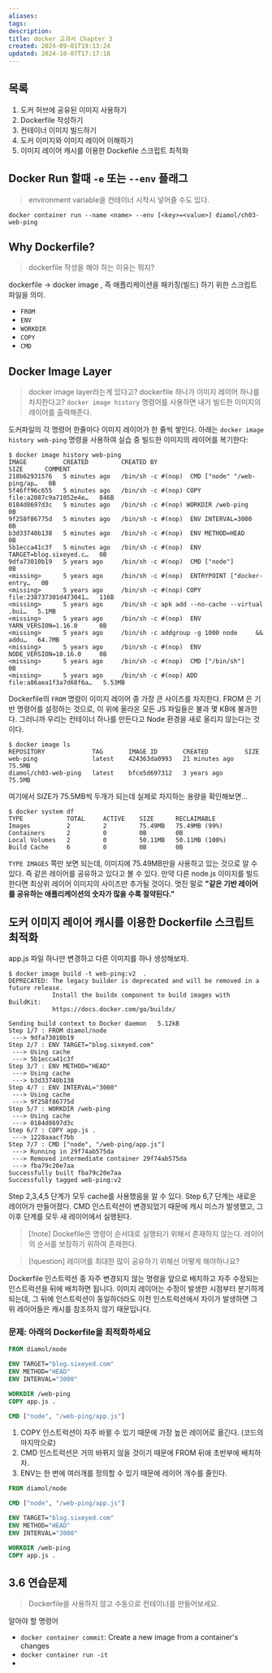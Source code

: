 ```yaml
---
aliases: 
tags: 
description:
title: docker 교과서 Chapter 3
created: 2024-09-01T19:13:24
updated: 2024-10-07T17:17:18
---
```


## 목록

1. 도커 허브에 공유된 이미지 사용하기
2. Dockerfile 작성하기
3. 컨테이너 이미지 빌드하기
4. 도커 이미지와 이미지 레이어 이해하기
5. 이미지 레이어 캐시를 이용한 Dockefile 스크립트 최적화

## Docker Run 할때 `-e` 또는 `--env` 플래그

> environment variable을 컨테이너 시작시 넣어줄 수도 있다. 

```
docker container run --name <name> --env [<key>=<value>] diamol/ch03-web-ping
```

## Why Dockerfile?

> dockerfile 작성을 해야 하는 이유는 뭐지?

dockerfile → docker image , 즉 애플리케이션을 패키징(빌드) 하기 위한 스크립트 파일을 의미.

- `FROM`
- `ENV`
- `WORKDIR`
- `COPY`
- `CMD`

## Docker Image Layer

> docker image layer라는게 있다고? dockerfile 하나가 이미지 레이어 하나를 차지한다고? `docker image history` 명령어를 사용하면 내가 빌드한 이미지의 레이어를 출력해준다.

도커파일의 각 명령어 한줄마다 이미지 레이어가 한 줄씩 쌓인다. 아래는 `docker image history web-ping` 명령을 사용하여 실습 중 빌드한 이미지의 레이어를 복기한다:

```
$ docker image history web-ping
IMAGE          CREATED         CREATED BY                                      SIZE      COMMENT
218b62931576   5 minutes ago   /bin/sh -c #(nop)  CMD ["node" "/web-ping/ap…   0B
5f46ff96c655   5 minutes ago   /bin/sh -c #(nop) COPY file:a2087c9a71052e4e…   846B
0184d8697d3c   5 minutes ago   /bin/sh -c #(nop) WORKDIR /web-ping             0B
9f258f86775d   5 minutes ago   /bin/sh -c #(nop)  ENV INTERVAL=3000            0B
b3d33740b138   5 minutes ago   /bin/sh -c #(nop)  ENV METHOD=HEAD              0B
5b1ecca41c3f   5 minutes ago   /bin/sh -c #(nop)  ENV TARGET=blog.sixeyed.c…   0B
9dfa73010b19   5 years ago     /bin/sh -c #(nop)  CMD ["node"]                 0B
<missing>      5 years ago     /bin/sh -c #(nop)  ENTRYPOINT ["docker-entry…   0B
<missing>      5 years ago     /bin/sh -c #(nop) COPY file:238737301d473041…   116B
<missing>      5 years ago     /bin/sh -c apk add --no-cache --virtual .bui…   5.1MB
<missing>      5 years ago     /bin/sh -c #(nop)  ENV YARN_VERSION=1.16.0      0B
<missing>      5 years ago     /bin/sh -c addgroup -g 1000 node     && addu…   64.7MB
<missing>      5 years ago     /bin/sh -c #(nop)  ENV NODE_VERSION=10.16.0     0B
<missing>      5 years ago     /bin/sh -c #(nop)  CMD ["/bin/sh"]              0B
<missing>      5 years ago     /bin/sh -c #(nop) ADD file:a86aea1f3a7d68f6a…   5.53MB
```

Dockerfile의 `FROM` 명령이 이미지 레이어 중 가장 큰 사이즈를 차지한다. FROM 은 기반 명령어를 설정하는 것으로, 이 위에 올라온 모든 JS 파일들은 불과 몇 KB에 불과한다. 그러니까 우리는 컨테이너 하나를 만든다고 Node 환경을 새로 올리지 않는다는 것이다.

```
$ docker image ls
REPOSITORY             TAG       IMAGE ID       CREATED          SIZE
web-ping               latest    424363da0993   21 minutes ago   75.5MB
diamol/ch03-web-ping   latest    bfce5d697312   3 years ago      75.5MB
```

여기에서 SIZE가 75.5MB씩 두개가 되는데 실제로 차지하는 용량을 확인해보면...

```
$ docker system df
TYPE            TOTAL     ACTIVE    SIZE      RECLAIMABLE
Images          2         2         75.49MB   75.49MB (99%)
Containers      2         0         0B        0B
Local Volumes   2         0         50.11MB   50.11MB (100%)
Build Cache     6         0         0B        0B
```

`TYPE IMAGES` 쪽만 보면 되는데, 이미지에 75.49MB만을 사용하고 있는 것으로 알 수 있다. 즉 같은 레이어를 공유하고 있다고 볼 수 있다. 만약 다른 node.js 이미지를 빌드한다면 최상위 레이어 이미지의 사이즈만 추가될 것이다. 멋진 말로 **"같은 기반 레이어를 공유하는 애플리케이션의 숫자가 많을 수록 절약된다."**

## 도커 이미지 레이어 캐시를 이용한 Dockerfile 스크립트 최적화

app.js 파일 하나만 변경하고 다른 이미지를 하나 생성해보자.

```
$ docker image build -t web-ping:v2  .
DEPRECATED: The legacy builder is deprecated and will be removed in a future release.
            Install the buildx component to build images with BuildKit:
            https://docs.docker.com/go/buildx/

Sending build context to Docker daemon   5.12kB
Step 1/7 : FROM diamol/node
 ---> 9dfa73010b19
Step 2/7 : ENV TARGET="blog.sixeyed.com"
 ---> Using cache
 ---> 5b1ecca41c3f
Step 3/7 : ENV METHOD="HEAD"
 ---> Using cache
 ---> b3d33740b138
Step 4/7 : ENV INTERVAL="3000"
 ---> Using cache
 ---> 9f258f86775d
Step 5/7 : WORKDIR /web-ping
 ---> Using cache
 ---> 0184d8697d3c
Step 6/7 : COPY app.js .
 ---> 1228aaacf7bb
Step 7/7 : CMD ["node", "/web-ping/app.js"]
 ---> Running in 29f74ab575da
 ---> Removed intermediate container 29f74ab575da
 ---> fba79c20e7aa
Successfully built fba79c20e7aa
Successfully tagged web-ping:v2
```

Step 2,3,4,5 단계가 모두 cache를 사용했음을 알 수 있다. Step 6,7 단계는 새로운 레이어가 만들어졌다. CMD 인스트럭션이 변경되었기 때문에 캐시 미스가 발생했고, 그 이후 단계를 모두 새 레이어에서 실행된다.

> [!note] Dockefile은 명령이 순서대로 실행되기 위해서 존재하지 않는다. 레이어의 순서를 보장하기 위하여 존재한다.

> [!question] 레이어를 최대한 많이 공유하기 위해선 어떻게 해야하나요?

Dockerfile 인스트럭션 중 자주 변경되지 않는 명령을 앞으로 배치하고 자주 수정되는 인스트럭션을 뒤에 배치하면 됩니다. 이미지 레이어는 수정이 발생한 시점부터 분기하게 되는데, 그 뒤에 인스트럭션이 동일하더라도 이전 인스트럭션에서 차이가 발생하면 그 위 레이어들은 캐시를 참조하지 않기 때문입니다.

### 문제: **아래의 Dockerfile을 최적화하세요**

```Dockerfile
FROM diamol/node

ENV TARGET="blog.sixeyed.com"
ENV METHOD="HEAD"
ENV INTERVAL="3000"

WORKDIR /web-ping
COPY app.js .

CMD ["node", "/web-ping/app.js"]
```

1. COPY 인스트럭션이 자주 바뀔 수 있기 때문에 가장 높은 레이어로 옮긴다. (코드의 마지막으로)
2. CMD 인스트럭션은 거의 바뀌지 않을 것이기 때문에 FROM 뒤에 초반부에 배치하자.
3. ENV는 한 번에 여러개를 정의할 수 있기 때문에 레이어 개수를 줄인다.

```Dockerfile
FROM diamol/node

CMD ["node", "/web-ping/app.js"]

ENV TARGET="blog.sixeyed.com"
ENV METHOD="HEAD"
ENV INTERVAL="3000"

WORKDIR /web-ping
COPY app.js .
```

## 3.6 연습문제

> Dockerfile을 사용하지 않고 수동으로 컨테이너를 만들어보세요.

알아야 할 명령어

- `docker container commit`: Create a new image from a container's changes
- `docker container run -it`
- 
